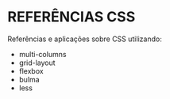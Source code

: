 # REFERÊNCIAS CSS
Referências e aplicações sobre CSS utilizando:
* multi-columns 
* grid-layout
* flexbox 
* bulma
* less
